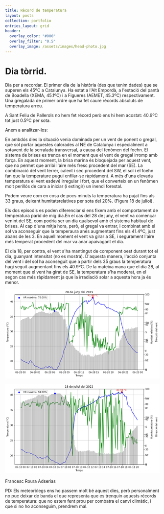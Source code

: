 ```yaml
---
title: Rècord de temperatura
layout: posts
collection: portfolio
entries_layout: grid
header:
  overlay_color: "#000"
  overlay_filter: "0.5"
  overlay_image: /assets/images/head-photo.jpg
---
```


# Dia tòrrid.

Dia per a recordar. El primer dia de la història (des que tenim dades) que se superen els 45ºC a Catalunya. Ha estat a l'Alt Empordà, a l'estació del pantà de Boadella (XEMA, 45.1ºC) i a Figueres (AEMET, 45.3ºC) respectivament. Una gregalada de primer ordre que ha fet caure rècords absoluts de temperatura arreu.

A Sant Feliu de Pallerols no hem fet récord però ens hi hem acostat: 40.9ºC tot just 0.5ºC per sota. 

Anem a analitzar-los:

En ambdós dies la situació venia dominada per un vent de ponent o gregal, que sol portar aquestes calorades al NE de Catalunya i especialment a sotavent de la serralada transversal, a causa del fenòmen del foehn. El sistema de brises es trenca en el moment que el vent de gregal irromp amb força. En aquest moment, la brisa marina és bloquejada per aquest vent, que no permet que arribi l'aire més fresc procedent del mar (SE). La combinació del vent terrer, calent i sec procedent del SW, el sol i el foehn fan que la temperature pugui enfilar-se ràpidament. A més d'una elevada temperatura el vent esdevé irregular i fort, que el converteix en un fenòmen molt perillós de cara a iniciar (i extingir) un inendi forestal.

Podem veure com en cosa de pocs minuts la temperatura ha pujat fins als 33 graus, deixant humitatsrelatives per sota del 20%. (Figura 18 de juliol).

Els dos episodis es poden diferenciar si ens fixem amb el comportament de temperatura parid de mig dia.En el cas del 28 de juny, el vent va començar venint del SE, com podria ser un dia qualsevol amb el sistema habitual de brises. Al cap d'una mitja hora, però, el gregal va entrar, i combinat amb el sol va aconseguir que la temperaura anés augmentant fins els 41.4ºC, just abans de les 3. En aquell moment el vent va girar a SE, i segurament l'aire més temperat procedent del mar va anar apaivagant el dia.

El dia 18, per contra, el vent s'ha mantingut de component oest durant tot el dia, guanyant intensitat (no es mostra). D'aquesta manera, l'acció conjunta del vent i del sol ha aconseguit que a partir dels 35 graus la temperatura hagi seguit augmentant fins els 40.9ºC. De la mateixa mana que el dia 28, al moment que el vent ha girat de SE, la temperatura s'ha moderat, en el segon cas més ràpidament ja que la irradiació solar a aquesta hora ja és menor.  

![](/assets/images/2023-07-18-pic1.jpg)

![](/assets/images/2023-07-18-pic2.jpg)

Francesc Roura Adserias

PD: Els meteoròlegs ens ho passem molt bé aquest dies, però personalment no puc deixar de banda el que representa que es trenquin aquests récords de temperatura: que no estem fent prou per combatra el canvi climàtic, i que si no ho aconseguim, prendrem mal.

